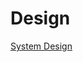 # Design

[System Design](https://github.com/unboagable/software-engineering-roadmap/blob/master/Computer%20Science%20Review/Notes/Design/System%20Design/System%20Design.md)

